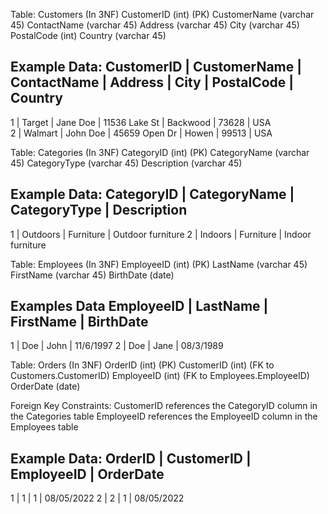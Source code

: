Table: Customers (In 3NF)
CustomerID (int) (PK)
CustomerName (varchar 45)
ContactName (varchar 45)
Address (varchar 45)
City (varchar 45)
PostalCode (int)
Country (varchar 45)

Example Data:
CustomerID | CustomerName | ContactName |     Address    |   City   | PostalCode | Country
------------------------------------------------------------------------------------------
1          | Target       | Jane Doe    | 11536 Lake St  | Backwood | 73628      | USA    
2          | Walmart      | John Doe    | 45659 Open Dr  | Howen    | 99513      | USA

Table: Categories (In 3NF)
CategoryID (int) (PK)
CategoryName (varchar 45)
CategoryType (varchar 45)
Description (varchar 45)


Example Data:
CategoryID | CategoryName | CategoryType |    Description  
------------------------------------------------------------
1          | Outdoors     | Furniture    | Outdoor furniture
2          | Indoors      | Furniture    | Indoor furniture

Table: Employees (In 3NF)
EmployeeID (int) (PK)
LastName (varchar 45)
FirstName (varchar 45)
BirthDate (date)

Examples Data
EmployeeID | LastName | FirstName | BirthDate
----------------------------------------------
1          | Doe      | John      | 11/6/1997
2          | Doe      | Jane      | 08/3/1989

Table: Orders (In 3NF)
OrderID (int) (PK)
CustomerID (int) (FK to Customers.CustomerID)
EmployeeID (int) (FK to Employees.EmployeeID)
OrderDate (date)

Foreign Key Constraints:
CustomerID references the CategoryID column in the Categories table
EmployeeID references the EmployeeID column in the Employees table

Example Data:
OrderID | CustomerID | EmployeeID | OrderDate
----------------------------------------------
1       | 1          | 1           | 08/05/2022
2       | 2          | 1           | 08/05/2022

